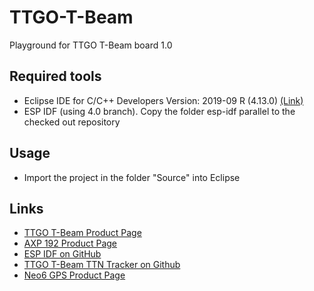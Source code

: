 # TTGO-T-Beam
Playground for TTGO T-Beam board 1.0

## Required tools
- Eclipse IDE for C/C++ Developers Version: 2019-09 R (4.13.0) [(Link)](https://www.eclipse.org/downloads/download.php?file=/technology/epp/downloads/release/2019-09/R/eclipse-cpp-2019-09-R-win32-x86_64.zip)
- ESP IDF (using 4.0 branch). Copy the folder esp-idf parallel to the checked out repository

## Usage
- Import the project in the folder "Source" into Eclipse

## Links
- [TTGO T-Beam Product Page](http://www.lilygo.cn/prod_view.aspx?TypeId=50033&Id=1074&FId=t3:50033:3)
- [AXP 192 Product Page](http://www.x-powers.com/en.php/Info/product_detail/article_id/29)
- [ESP IDF on GitHub](https://github.com/espressif/esp-idf)
- [TTGO T-Beam TTN Tracker on Github](https://github.com/kizniche/ttgo-tbeam-ttn-tracker)
- [Neo6 GPS Product Page](https://www.u-blox.com/en/product/neo-6-series)
